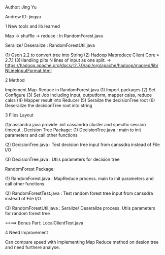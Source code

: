 Author: Jing Yu

Andrew ID: jingyu

1   New tools and lib learned 
 
 Map -> shuffle -> reduce  : In RandomForest.java 

 Serailze/ Deserailze : RandomForestUtil.java 

(1) Gson 2.2 to convert tree into String 
(2) Hadoop Mapreduce Client Core » 2.7.1
(3)Handling plits N lines of input as one split.
=> https://hadoop.apache.org/docs/r2.7.0/api/org/apache/hadoop/mapred/lib/NLineInputFormat.html

2   Method 

Implement Map-Reduce in RandomForest.java 
(1) Import packages
(2) Set Configure 
(3) Set Job including input, outputform, mapper calss, reduce calss 
(4) Mapper result into Reducer
(5) Serailze the decisionTree root
(6) Deserailze the decisionTree root into string

3  Files  Layout

(1)cassandra.java provide: init cassandra cluster and specific session timeout .
Decision Tree Package: 
(1) DecisionTree.java : main to init parameters and call other functions 

(2) DecisionTree.java : Test decision tree input from canssdra instead of File I/O

(3) DecisionTree.java : Utlis parameters for decision tree

RandomForest Package:

(1) RandomForest.java : MapReduce process. main to init parameters and call other functions

(2) RandomForestTest.java : Test random forest tree input from canssdra instead of File I/O

(3) RandomForestUtil.java : Serailze/ Deserailze process. Utlis parameters for random forest tree

====> Bonus Part: LocalClientTest.java

4 Need Improvement 

Can compare speed with implementing Map Reduce method on desion tree and need furthere analyse.
